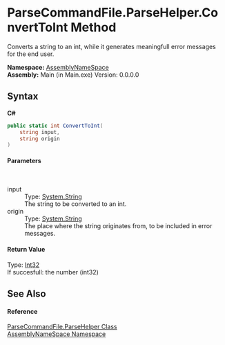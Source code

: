 # ParseCommandFile.ParseHelper.ConvertToInt Method 
 

Converts a string to an int, while it generates meaningfull error messages for the end user.

**Namespace:**&nbsp;<a href="6bcc80ef-5cfd-db5f-1eb2-7297d1c16397">AssemblyNameSpace</a><br />**Assembly:**&nbsp;Main (in Main.exe) Version: 0.0.0.0

## Syntax

**C#**<br />
``` C#
public static int ConvertToInt(
	string input,
	string origin
)
```


#### Parameters
&nbsp;<dl><dt>input</dt><dd>Type: <a href="http://msdn2.microsoft.com/en-us/library/s1wwdcbf" target="_blank">System.String</a><br />The string to be converted to an int.</dd><dt>origin</dt><dd>Type: <a href="http://msdn2.microsoft.com/en-us/library/s1wwdcbf" target="_blank">System.String</a><br />The place where the string originates from, to be included in error messages.</dd></dl>

#### Return Value
Type: <a href="http://msdn2.microsoft.com/en-us/library/td2s409d" target="_blank">Int32</a><br />If succesfull: the number (int32)

## See Also


#### Reference
<a href="86fef9b8-965c-bb8b-3ad0-ad088dc80ecd">ParseCommandFile.ParseHelper Class</a><br /><a href="6bcc80ef-5cfd-db5f-1eb2-7297d1c16397">AssemblyNameSpace Namespace</a><br />